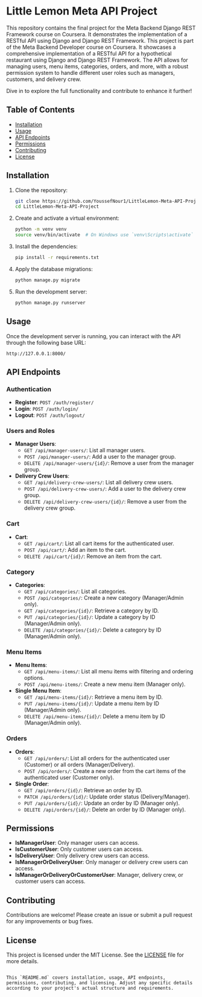 # Little Lemon Meta API Project

This repository contains the final project for the Meta Backend Django REST Framework course on Coursera. 
It demonstrates the implementation of a RESTful API using Django and Django REST Framework. This project is part of the Meta Backend Developer course on Coursera. 
It showcases a comprehensive implementation of a RESTful API for a hypothetical restaurant using Django and Django REST Framework. The API allows for managing users, menu items, categories, orders, and more, with a robust permission system to handle different user roles such as managers, customers, and delivery crew. 

Dive in to explore the full functionality and contribute to enhance it further!


## Table of Contents

- [Installation](#installation)
- [Usage](#usage)
- [API Endpoints](#api-endpoints)
- [Permissions](#permissions)
- [Contributing](#contributing)
- [License](#license)

## Installation

1. Clone the repository:

    ```bash
    git clone https://github.com/YoussefNour1/LittleLemon-Meta-API-Project.git
    cd LittleLemon-Meta-API-Project
    ```

2. Create and activate a virtual environment:

    ```bash
    python -m venv venv
    source venv/bin/activate  # On Windows use `venv\Scripts\activate`
    ```

3. Install the dependencies:

    ```bash
    pip install -r requirements.txt
    ```

4. Apply the database migrations:

    ```bash
    python manage.py migrate
    ```

5. Run the development server:

    ```bash
    python manage.py runserver
    ```

## Usage

Once the development server is running, you can interact with the API through the following base URL:

```
http://127.0.0.1:8000/
```

## API Endpoints

### Authentication

- **Register**: `POST /auth/register/`
- **Login**: `POST /auth/login/`
- **Logout**: `POST /auth/logout/`

### Users and Roles

- **Manager Users**: 
  - `GET /api/manager-users/`: List all manager users.
  - `POST /api/manager-users/`: Add a user to the manager group.
  - `DELETE /api/manager-users/{id}/`: Remove a user from the manager group.
- **Delivery Crew Users**: 
  - `GET /api/delivery-crew-users/`: List all delivery crew users.
  - `POST /api/delivery-crew-users/`: Add a user to the delivery crew group.
  - `DELETE /api/delivery-crew-users/{id}/`: Remove a user from the delivery crew group.

### Cart

- **Cart**: 
  - `GET /api/cart/`: List all cart items for the authenticated user.
  - `POST /api/cart/`: Add an item to the cart.
  - `DELETE /api/cart/{id}/`: Remove an item from the cart.

### Category

- **Categories**: 
  - `GET /api/categories/`: List all categories.
  - `POST /api/categories/`: Create a new category (Manager/Admin only).
  - `GET /api/categories/{id}/`: Retrieve a category by ID.
  - `PUT /api/categories/{id}/`: Update a category by ID (Manager/Admin only).
  - `DELETE /api/categories/{id}/`: Delete a category by ID (Manager/Admin only).

### Menu Items

- **Menu Items**: 
  - `GET /api/menu-items/`: List all menu items with filtering and ordering options.
  - `POST /api/menu-items/`: Create a new menu item (Manager only).
- **Single Menu Item**: 
  - `GET /api/menu-items/{id}/`: Retrieve a menu item by ID.
  - `PUT /api/menu-items/{id}/`: Update a menu item by ID (Manager/Admin only).
  - `DELETE /api/menu-items/{id}/`: Delete a menu item by ID (Manager/Admin only).

### Orders

- **Orders**: 
  - `GET /api/orders/`: List all orders for the authenticated user (Customer) or all orders (Manager/Delivery).
  - `POST /api/orders/`: Create a new order from the cart items of the authenticated user (Customer only).
- **Single Order**: 
  - `GET /api/orders/{id}/`: Retrieve an order by ID.
  - `PATCH /api/orders/{id}/`: Update order status (Delivery/Manager).
  - `PUT /api/orders/{id}/`: Update an order by ID (Manager only).
  - `DELETE /api/orders/{id}/`: Delete an order by ID (Manager only).

## Permissions

- **IsManagerUser**: Only manager users can access.
- **IsCustomerUser**: Only customer users can access.
- **IsDeliveryUser**: Only delivery crew users can access.
- **IsManagerOrDeliveryUser**: Only manager or delivery crew users can access.
- **IsManagerOrDeliveryOrCustomerUser**: Manager, delivery crew, or customer users can access.

## Contributing

Contributions are welcome! Please create an issue or submit a pull request for any improvements or bug fixes.

## License

This project is licensed under the MIT License. See the [LICENSE](LICENSE) file for more details.
```

This `README.md` covers installation, usage, API endpoints, permissions, contributing, and licensing. Adjust any specific details according to your project's actual structure and requirements.
